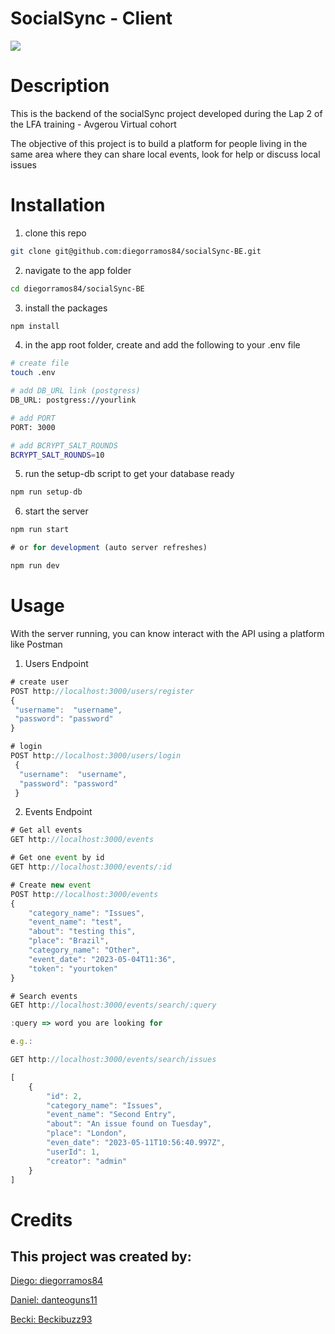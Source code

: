 # SocialSync - Client
<img src="https://github.com/diegorramos84/socialSync-BE/assets/17050237/5a2b3389-7709-4265-a642-2dc40d7bb93d">

# Description

This is the backend of the socialSync project developed during the Lap 2 of the LFA training - Avgerou Virtual cohort

The objective of this project is to build a platform for people living in the same area where they can share local events, look for help or discuss local issues

# Installation 

1. clone this repo
```bash
git clone git@github.com:diegorramos84/socialSync-BE.git
```
2. navigate to the app folder
```bash
cd diegorramos84/socialSync-BE
```
3. install the packages
```bash
npm install
```
4. in the app root folder, create and add the following to your .env file
```bash
# create file
touch .env

# add DB_URL link (postgress)
DB_URL: postgress://yourlink

# add PORT
PORT: 3000

# add BCRYPT_SALT_ROUNDS
BCRYPT_SALT_ROUNDS=10
```
5. run the setup-db script to get your database ready
```js
npm run setup-db
```
6. start the server
```js
npm run start

# or for development (auto server refreshes)

npm run dev
```

# Usage

With the server running, you can know interact with the API using a platform like Postman
    
1. Users Endpoint
```js
# create user
POST http://localhost:3000/users/register
{
 "username":  "username",
 "password": "password"
}

# login
POST http://localhost:3000/users/login
 {
  "username":  "username",
  "password": "password"
 }
```
2. Events Endpoint
```js
# Get all events
GET http://localhost:3000/events

# Get one event by id
GET http://localhost:3000/events/:id

# Create new event
POST http://localhost:3000/events
{
    "category_name": "Issues",
    "event_name": "test",
    "about": "testing this",
    "place": "Brazil",
    "category_name": "Other",
    "event_date": "2023-05-04T11:36",
    "token": "yourtoken"
}

# Search events
GET http://localhost:3000/events/search/:query

:query => word you are looking for

e.g.:

GET http://localhost:3000/events/search/issues

[
    {
        "id": 2,
        "category_name": "Issues",
        "event_name": "Second Entry",
        "about": "An issue found on Tuesday",
        "place": "London",
        "even_date": "2023-05-11T10:56:40.997Z",
        "userId": 1,
        "creator": "admin"
    }
]

```
# Credits
## This project was created by: 

[Diego: diegorramos84](https://github.com/diegorramos84)

[Daniel: danteoguns11](https://github.com/danteoguns11)

[Becki: Beckibuzz93](https://github.com/Beckibuzz93)
